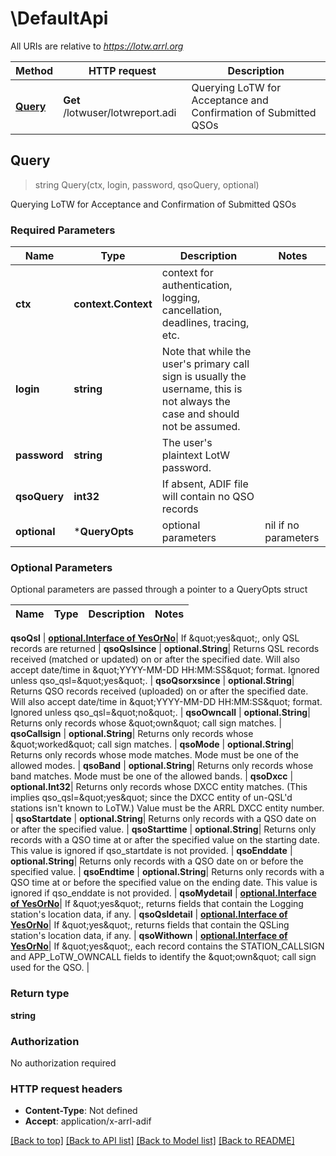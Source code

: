 # \DefaultApi

All URIs are relative to *https://lotw.arrl.org*

Method | HTTP request | Description
------------- | ------------- | -------------
[**Query**](DefaultApi.md#Query) | **Get** /lotwuser/lotwreport.adi | Querying LoTW for Acceptance and Confirmation of Submitted QSOs



## Query

> string Query(ctx, login, password, qsoQuery, optional)

Querying LoTW for Acceptance and Confirmation of Submitted QSOs

### Required Parameters


Name | Type | Description  | Notes
------------- | ------------- | ------------- | -------------
**ctx** | **context.Context** | context for authentication, logging, cancellation, deadlines, tracing, etc.
**login** | **string**| Note that while the user&#39;s primary call sign is usually the username, this is not always the case and should not be assumed. | 
**password** | **string**| The user&#39;s plaintext LotW password. | 
**qsoQuery** | **int32**| If absent, ADIF file will contain no QSO records | 
 **optional** | ***QueryOpts** | optional parameters | nil if no parameters

### Optional Parameters

Optional parameters are passed through a pointer to a QueryOpts struct


Name | Type | Description  | Notes
------------- | ------------- | ------------- | -------------



 **qsoQsl** | [**optional.Interface of YesOrNo**](.md)| If \&quot;yes\&quot;, only QSL records are returned | 
 **qsoQslsince** | **optional.String**| Returns QSL records received (matched or updated) on or after the specified date. Will also accept date/time in \&quot;YYYY-MM-DD HH:MM:SS\&quot; format. Ignored unless qso_qsl&#x3D;\&quot;yes\&quot;. | 
 **qsoQsorxsince** | **optional.String**| Returns QSO records received (uploaded) on or after the specified date. Will also accept date/time in \&quot;YYYY-MM-DD HH:MM:SS\&quot; format. Ignored unless qso_qsl&#x3D;\&quot;no\&quot;. | 
 **qsoOwncall** | **optional.String**| Returns only records whose \&quot;own\&quot; call sign matches. | 
 **qsoCallsign** | **optional.String**| Returns only records whose \&quot;worked\&quot; call sign matches. | 
 **qsoMode** | **optional.String**| Returns only records whose mode matches. Mode must be one of the allowed modes. | 
 **qsoBand** | **optional.String**| Returns only records whose band matches. Mode must be one of the allowed bands. | 
 **qsoDxcc** | **optional.Int32**| Returns only records whose DXCC entity matches. (This implies qso_qsl&#x3D;\&quot;yes\&quot; since the DXCC entity of un-QSL&#39;d stations isn&#39;t known to LoTW.) Value must be the ARRL DXCC entity number. | 
 **qsoStartdate** | **optional.String**| Returns only records with a QSO date on or after the specified value. | 
 **qsoStarttime** | **optional.String**| Returns only records with a QSO time at or after the specified value on the starting date. This value is ignored if qso_startdate is not provided. | 
 **qsoEnddate** | **optional.String**| Returns only records with a QSO date on or before the specified value. | 
 **qsoEndtime** | **optional.String**| Returns only records with a QSO time at or before the specified value on the ending date. This value is ignored if qso_enddate is not provided. | 
 **qsoMydetail** | [**optional.Interface of YesOrNo**](.md)| If \&quot;yes\&quot;, returns fields that contain the Logging station&#39;s location data, if any. | 
 **qsoQsldetail** | [**optional.Interface of YesOrNo**](.md)| If \&quot;yes\&quot;, returns fields that contain the QSLing station&#39;s location data, if any. | 
 **qsoWithown** | [**optional.Interface of YesOrNo**](.md)| If \&quot;yes\&quot;, each record contains the STATION_CALLSIGN and APP_LoTW_OWNCALL fields to identify the \&quot;own\&quot; call sign used for the QSO. | 

### Return type

**string**

### Authorization

No authorization required

### HTTP request headers

- **Content-Type**: Not defined
- **Accept**: application/x-arrl-adif

[[Back to top]](#) [[Back to API list]](../README.md#documentation-for-api-endpoints)
[[Back to Model list]](../README.md#documentation-for-models)
[[Back to README]](../README.md)

